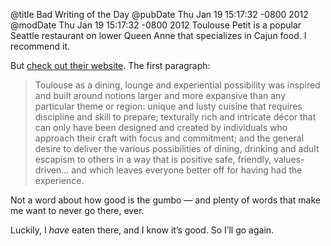 @title Bad Writing of the Day
@pubDate Thu Jan 19 15:17:32 -0800 2012
@modDate Thu Jan 19 15:17:32 -0800 2012
Toulouse Petit is a popular Seattle restaurant on lower Queen Anne that specializes in Cajun food. I recommend it.

But <a href="http://toulousepetit.com/">check out their website</a>. The first paragraph:

>Toulouse as a dining, lounge and experiential possibility was inspired and built around notions larger and more expansive than any particular theme or region: unique and lusty cuisine that requires discipline and skill to prepare; texturally rich and intricate décor that can only have been designed and created by individuals who approach their craft with focus and commitment; and the general desire to deliver the various possibilities of dining, drinking and adult escapism to others in a way that is positive safe, friendly, values-driven… and which leaves everyone better off for having had the experience.

Not a word about how good is the gumbo — and plenty of words that make me want to never go there, ever.

Luckily, I <em>have</em> eaten there, and I know it’s good. So I’ll go again.
